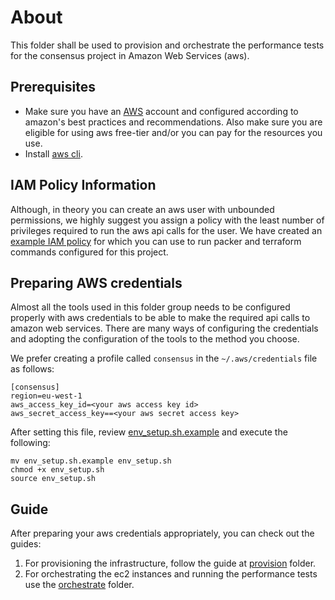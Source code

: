 # About

This folder shall be used to provision and orchestrate the performance tests for the consensus project in
Amazon Web Services (aws).

## Prerequisites

- Make sure you have an [AWS](https://aws.amazon.com/) account and configured according to amazon's best practices and 
recommendations. Also make sure you are eligible for using aws free-tier and/or you can pay for the resources you use.
- Install [aws cli](https://aws.amazon.com/cli/).

## IAM Policy Information

Although, in theory you can create an aws user with unbounded permissions, we highly suggest you assign a policy with 
the least number of privileges required to run the aws api calls for the user. We have created an 
[example IAM policy](./iam_example_policy.json) for which you can use to run packer and terraform commands configured 
for this project.

## Preparing AWS credentials

Almost all the tools used in this folder group needs to be configured properly with aws credentials to be able to
make the required api calls to amazon web services. There are many ways of configuring the credentials and adopting 
the configuration of the tools to the method you choose.

We prefer creating a profile called `consensus` in the `~/.aws/credentials` file as follows:
```
[consensus]
region=eu-west-1
aws_access_key_id=<your aws access key id>
aws_secret_access_key==<your aws secret access key>
```

After setting this file, review [env_setup.sh.example](env_setup.sh.example) and execute the following:
```
mv env_setup.sh.example env_setup.sh
chmod +x env_setup.sh
source env_setup.sh
```

## Guide
After preparing your aws credentials appropriately, you can check out the guides:
1. For provisioning the infrastructure, follow the guide at [provision](./provision) folder.
2. For orchestrating the ec2 instances and running the performance tests use the [orchestrate](./orchestrate) folder.